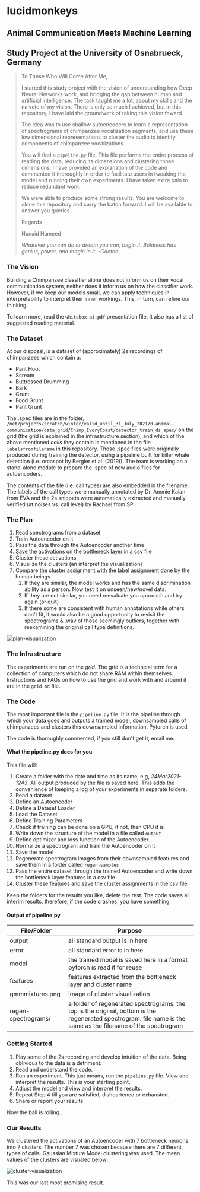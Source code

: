 # lucidmonkeys

## Animal Communication Meets Machine Learning
## Study Project at the University of Osnabrueck, Germany

> To Those Who Will Come After Me,
> 
> I started this study project with the vision of understanding how Deep Neural Networks work, and bridging the gap between human and artificial intelligence. The task taught me a lot, about my skills and the naivete of my vision. There is only so much I achieved, but in this repository, I have laid the groundwork of taking this vision foward.
>
> The idea was to use shallow autoencoders to learn a representation of spectrograms of chimpanzee vocalization segments, and use these low dimensional representations to cluster the audio to identify components of chimpanzee vocalizations.
>
> You will find a `pipeline.py` file. This file performs the entire process of reading the data, reducing its dimensions and clustering those dimensions. I have provided an explanation of the code and commented it thoroughly in order to facilitate users in tweaking the model and running their own experiments. I have taken extra pain to reduce redundant work.
>
> We were able to produce some strong results. You are welcome to clone this repository and carry the baton forward. I will be available to answer you queries.
>
> Regards
>
> Hunaid Hameed
>
>
> _Whatever you can do or dream you can, begin it. Boldness has genius, power, and magic in it. -Goethe_


### The Vision

Building a Chimpanzee classifier alone does not inform us on their vocal communication system, neither does it inform us on how the classifier work. However, if we keep our models small, we can apply techniques in interpretability to interpret their inner workings. This, in turn, can refine our thinking.

To learn more, read the `whitebox-ai.pdf` presentation file. It also has a list of suggested reading material.

### The Dataset

At our disposal, is a dataset of (approximately) 2s recordings of chimpanzees which contain a:
- Pant Hoot
- Scream
- Buttressed Drumming
- Bark
- Grunt
- Food Grunt
- Pant Grunt

The .spec files are in the folder, `/net/projects/scratch/winter/valid_until_31_July_2021/0-animal-communication/data_grid/Chimp_IvoryCoast/detector_train_ds_spec/` on the grid (the grid is explained in the infrastructure section), and which of the above mentioned _calls_ they contain is mentioned in the file `labelsfromfilename` in this repository.
Those .spec files were originally produced during training the detector, using a pipeline built for killer whale detection (i.e. orcaspot by Bergler et al. (2019)). The team is working on a stand-alone module to prepare the .spec of new audio files for autoencoders.

The contents of the file (i.e. call types) are also embedded in the filename. The labels of the call types were manually annotated by Dr. Ammie Kalan from EVA and the 2s snippets were automatically extracted and manually verified (at noises vs. call level) by Rachael from SP.


### The Plan

1. Read spectrograms from a dataset
2. Train Autoencoder on it
3. Pass the data through the Autoencoder another time
4. Save the activations on the bottleneck layer in a csv file
5. Cluster these activations
6. Visualize the clusters (an interpret the visualization)
7. Compare the cluster assignment with the label assignment done by the human beings
    1. If they are similar, the model works and has the same discrimination ability as a person. Now test it on unseen/new/novel data.
    2. If they are not similar, you need reevaluate you approach and try again (or quit)
    3. If there some are consistent with human annotations while others don't fit, it would also be a good opportunity to revisit the spectrograms & .wav of those seemingly outliers, together with reexamining the original call type definitions.

![plan-visualization](images/plan.png)

### The Infrastructure

The experiments are run on the _grid_. The grid is a technical term for a collection of computers which do not share RAM within themselves. Instructions and FAQs on how to use the grid and work with and around it are in the `grid.md` file.

### The Code

The most important file is the `pipeline.py` file. It is the pipeline through which your data goes and outputs a trained model, downsampled calls of chimpanzees and clusters this downsampled information.
Pytorch is used.

The code is thoroughly commented, if you still don't get it, email me.

#### What the pipeline.py does for you

This file will:

1. Create a folder with the date and time as its name, e.g, _24Mar2021-1243_.
    All output produced by the file is saved here. This adds the convenience of keeping a log of your experiments in separate folders.
2. Read a dataset
2. Define an Autoencoder
3. Define a Dataset Loader
4. Load the Dataset
5. Define Training Parameters
6. Check if training can be done on a GPU, if not, then CPU it is
7. Write down the structure of the model in a file called `output`
8. Define optimizer and loss function of the Autoencoder
9. Normalize a spectrogram and train the Autoencoder on it
10. Save the model
11. Regenerate spectrogram images from their downsampled features and save them in a folder called `regen-samples`
12. Pass the entire dataset through the trained Autoencoder and write down the bottleneck layer features in a csv file
13. Cluster these features and save the cluster assignments in the csv file

Keep the folders for the results you like, delete the rest. The code saves all interim results, therefore, if the code crashes, you have something.

#### Output of pipeline.py
| File/Folder | Purpose |
|-------------|---------|
| output      | all standard output is in here |
| error       | all standard error is in here |
| model       | the trained model is saved here in a format pytorch is read it for reuse |
| features    | features extracted from the bottleneck layer and cluster name |
| gmmmixtures.png | image of cluster visualization |
| regen-spectrograms/ | a folder of regenerated spectrograms. the top is the original, bottom is the regenerated spectrogram. file name is the same as the filename of the spectrogram|

### Getting Started

1. Play some of the 2s recording and develop intuition of the data. Being oblivious to the data is a detriment.
2. Read and understand the code.
3. Run an experiment.
    This just means, run the `pipeline.py` file. View and interpret the results. This is your starting point.
4. Adjust the model and view and interpret the results.
5. Repeat Step 4 till you are satisfied, disheartened or exhausted.
6. Share or report your results

Now the ball is rolling..

### Our Results

We clustered the activations of an Autoencoder with 7 bottleneck neurons into 7 clusters. The number 7 was chosen because there are 7 different types of calls. Gaussian Mixture Model clustering was used. The mean values of the clusters are visualed below:

![cluster-visualization](images/gmmmixtures.png)

This was our last most promising result.
